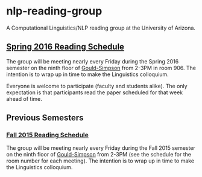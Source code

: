 # nlp-reading-group

A Computational Linguistics/NLP reading group at the University of Arizona.

## [Spring 2016 Reading Schedule](https://github.com/clulab/nlp-reading-group/wiki/Spring-2016-Reading-Schedule)

The group will be meeting nearly every Friday during the Spring 2016 semester on the ninth floor of [Gould-Simpson](http://map.arizona.edu) from 2-3PM in room 906.  The intention is to wrap up in time to make the Linguistics colloquium.  

Everyone is welcome to participate (faculty and students alike).  The only expectation is that participants read the paper scheduled for that week ahead of time.


## Previous Semesters
### [Fall 2015 Reading Schedule](https://github.com/clulab/nlp-reading-group/wiki/Fall-2015-Reading-Schedule)

The group will be meeting nearly every Friday during the Fall 2015 semester on the ninth floor of [Gould-Simpson](http://map.arizona.edu) from 2-3PM (see the schedule for the room number for each meeting).  The intention is to wrap up in time to make the Linguistics colloquium.  

